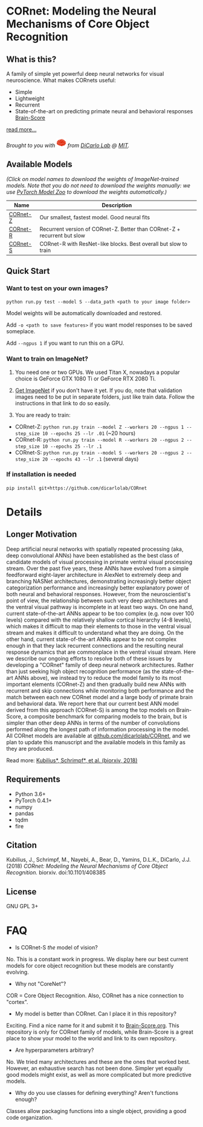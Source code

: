 
# CORnet: Modeling the Neural Mechanisms of Core Object Recognition

## What is this?

A family of simple yet powerful deep neural networks for visual neuroscience. What makes CORnets useful:

- Simple
- Lightweight
- Recurrent
- State-of-the-art on predicting primate neural and behavioral responses [Brain-Score](http://brain-score.org)

[read more...](#longer-motivation)

*Brought to you with <img src="resources/brain.png" width="25px"/> from [DiCarlo Lab](http://dicarlolab.mit.edu) @ [MIT](https://mit.edu).*

## Available Models

*(Click on model names to download the weights of ImageNet-trained models. Note that you do not need to download the weights manually: we use [PyTorch Model Zoo](https://pytorch.org/docs/stable/model_zoo.html#torch.utils.model_zoo.load_url) to download the weights automatically.)*

| Name     | Description                                                              |
| -------- | ------------------------------------------------------------------------ |
| [CORnet-Z](https://s3.amazonaws.com/cornet-models/cornet_z-5c427c9c.pth) | Our smallest, fastest model. Good neural fits                            |
| [CORnet-R](https://s3.amazonaws.com/cornet-models/cornet_r-5930a990.pth) | Recurrent version of CORnet-Z. Better than CORnet-Z + recurrent but slow |
| [CORnet-S](https://s3.amazonaws.com/cornet-models/cornet_s-1d3f7974.pth) | CORnet-R with ResNet-like blocks. Best overall but slow to train         |


## Quick Start

### Want to test on your own images?

`python run.py test --model S --data_path <path to your image folder>`

Model weights will be automatically downloaded and restored.

Add `-o <path to save features>` if you want model responses to be saved someplace.

Add `--ngpus 1` if you want to run this on a GPU.

### Want to train on ImageNet?

1. You need one or two GPUs. We used Titan X, nowadays a popular choice is GeForce GTX 1080 Ti or GeForce RTX 2080 Ti.

2. [Get ImageNet](https://github.com/facebook/fb.resnet.torch/blob/master/INSTALL.md#download-the-imagenet-dataset) if you don't have it yet. If you do, note that validation images need to be put in separate folders, just like train data. Follow the instructions in that link to do so easily.

3. You are ready to train:

  - CORnet-Z: `python run.py train --model Z --workers 20 --ngpus 1 --step_size 10 --epochs 25 --lr .01` (~20 hours)
  - CORnet-R: `python run.py train --model R --workers 20 --ngpus 2 --step_size 10 --epochs 25 --lr .1`
  - CORnet-S: `python run.py train --model S --workers 20 --ngpus 2 --step_size 20 --epochs 43 --lr .1` (several days)

### If installation is needed

`pip install git+https://github.com/dicarlolab/CORnet`


# Details

## Longer Motivation

Deep artificial neural networks with spatially repeated processing (aka, deep convolutional ANNs) have been established as the best class of candidate models of visual processing in primate ventral visual processing stream. Over the past five years, these ANNs have evolved from a simple feedforward eight-layer architecture in AlexNet to extremely deep and branching NASNet architectures, demonstrating increasingly better object categorization performance and increasingly better explanatory power of both neural and behavioral responses. However, from the neuroscientist's point of view, the relationship between such very deep architectures and the ventral visual pathway is incomplete in at least two ways. On one hand, current state-of-the-art ANNs appear to be too complex (e.g. now over 100 levels) compared with the relatively shallow cortical hierarchy (4-8 levels), which makes it difficult to map their elements to those in the ventral visual stream and makes it difficult to understand what they are doing. On the other hand, current state-of-the-art ANNs appear to be not complex enough in that they lack recurrent connections and the resulting neural response dynamics that are commonplace in the ventral visual stream. Here we describe our ongoing efforts to resolve both of these issues by developing a "CORnet" family of deep neural network architectures. Rather than just seeking high object recognition performance (as the state-of-the-art ANNs above), we instead try to reduce the model family to its most important elements (CORnet-Z) and then gradually build new ANNs with recurrent and skip connections while monitoring both performance and the match between each new CORnet model and a large body of primate brain and behavioral data. We report here that our current best ANN model derived from this approach (CORnet-S) is among the top models on Brain-Score, a composite benchmark for comparing models to the brain, but is simpler than other deep ANNs in terms of the number of convolutions performed along the longest path of information processing in the model. All CORnet models are available at [github.com/dicarlolab/CORnet](github.com/dicarlolab/CORnet), and we plan to update this manuscript and the available models in this family as they are produced.

Read more: [Kubilius\*, Schrimpf\*, et al. (biorxiv, 2018)](https://doi.org/10.1101/408385)

## Requirements

- Python 3.6+
- PyTorch 0.4.1+
- numpy
- pandas
- tqdm
- fire

## Citation

Kubilius, J., Schrimpf, M., Nayebi, A., Bear, D., Yamins, D.L.K., DiCarlo, J.J. (2018) *CORnet: Modeling the Neural Mechanisms of Core Object Recognition.* biorxiv. doi:10.1101/408385

## License

GNU GPL 3+


# FAQ

- Is CORnet-S *the* model of vision?

No. This is a constant work in progress. We display here our best current models for core object recognition but these models are constantly evolving.

- Why not "CoreNet"?

COR = Core Object Recognition. Also, CORnet has a nice connection to "cortex".

- My model is better than CORnet. Can I place it in this repository?

Exciting. Find a nice name for it and submit it to [Brain-Score.org](http://brain-score.org). This repository is only for CORnet family of models, while Brain-Score is a great place to show your model to the world and link to its own repository.

- Are hyperparameters arbitrary?

No. We tried many architectures and these are the ones that worked best. However, an exhaustive search has not been done. Simpler yet equally good models might exist, as well as more complicated but more predictive models.

- Why do you use classes for defining everything? Aren't functions enough?

Classes allow packaging functions into a single object, providing a good code organization.
